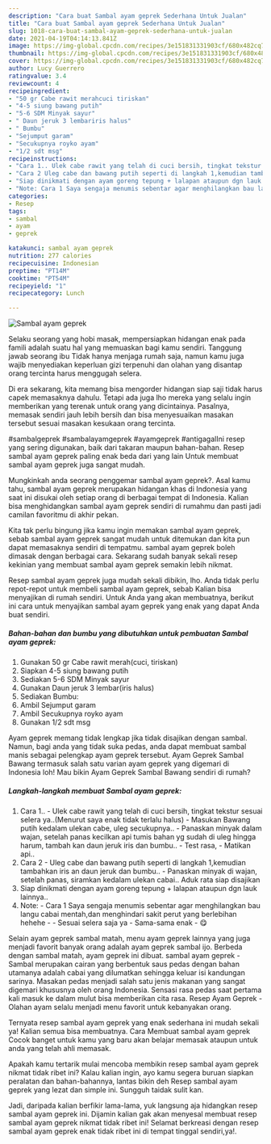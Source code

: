 ```yaml
---
description: "Cara buat Sambal ayam geprek Sederhana Untuk Jualan"
title: "Cara buat Sambal ayam geprek Sederhana Untuk Jualan"
slug: 1018-cara-buat-sambal-ayam-geprek-sederhana-untuk-jualan
date: 2021-04-19T04:14:13.841Z
image: https://img-global.cpcdn.com/recipes/3e151831331903cf/680x482cq70/sambal-ayam-geprek-foto-resep-utama.jpg
thumbnail: https://img-global.cpcdn.com/recipes/3e151831331903cf/680x482cq70/sambal-ayam-geprek-foto-resep-utama.jpg
cover: https://img-global.cpcdn.com/recipes/3e151831331903cf/680x482cq70/sambal-ayam-geprek-foto-resep-utama.jpg
author: Lucy Guerrero
ratingvalue: 3.4
reviewcount: 4
recipeingredient:
- "50 gr Cabe rawit merahcuci tiriskan"
- "4-5 siung bawang putih"
- "5-6 SDM Minyak sayur"
- " Daun jeruk 3 lembariris halus"
- " Bumbu"
- "Sejumput garam"
- "Secukupnya royko ayam"
- "1/2 sdt msg"
recipeinstructions:
- "Cara 1.. Ulek cabe rawit yang telah di cuci bersih, tingkat tekstur sesuai selera ya..(Menurut saya enak tidak terlalu halus)  Masukan Bawang putih kedalam ulekan cabe, uleg secukupnya.. Panaskan minyak dalam wajan, setelah panas kecilkan api tumis bahan yg sudah di uleg hingga harum, tambah kan daun jeruk iris dan bumbu..  Test rasa,  Matikan api.."
- "Cara 2 Uleg cabe dan bawang putih seperti di langkah 1,kemudian tambahkan iris an daun jeruk dan bumbu..  Panaskan minyak di wajan, setelah panas, siramkan kedalam ulekan cabai.. Aduk rata siap disajikan"
- "Siap dinikmati dengan ayam goreng tepung + lalapan ataupun dgn lauk lainnya.."
- "Note: Cara 1 Saya sengaja menumis sebentar agar menghilangkan bau langu cabai mentah,dan menghindari sakit perut yang berlebihan hehehe   Sesuai selera saja ya  Sama-sama enak 😋"
categories:
- Resep
tags:
- sambal
- ayam
- geprek

katakunci: sambal ayam geprek 
nutrition: 277 calories
recipecuisine: Indonesian
preptime: "PT14M"
cooktime: "PT54M"
recipeyield: "1"
recipecategory: Lunch

---
```



![Sambal ayam geprek](https://img-global.cpcdn.com/recipes/3e151831331903cf/680x482cq70/sambal-ayam-geprek-foto-resep-utama.jpg)

Selaku seorang yang hobi masak, mempersiapkan hidangan enak pada famili adalah suatu hal yang memuaskan bagi kamu sendiri. Tanggung jawab seorang ibu Tidak hanya menjaga rumah saja, namun kamu juga wajib menyediakan keperluan gizi terpenuhi dan olahan yang disantap orang tercinta harus menggugah selera.

Di era  sekarang, kita memang bisa mengorder hidangan siap saji tidak harus capek memasaknya dahulu. Tetapi ada juga lho mereka yang selalu ingin memberikan yang terenak untuk orang yang dicintainya. Pasalnya, memasak sendiri jauh lebih bersih dan bisa menyesuaikan masakan tersebut sesuai masakan kesukaan orang tercinta. 

#sambalgeprek #sambalayamgeprek #ayamgeprek #antigagalIni resep yang sering digunakan, baik dari takaran maupun bahan-bahan. Resep sambal ayam geprek paling enak beda dari yang lain Untuk membuat sambal ayam geprek juga sangat mudah.

Mungkinkah anda seorang penggemar sambal ayam geprek?. Asal kamu tahu, sambal ayam geprek merupakan hidangan khas di Indonesia yang saat ini disukai oleh setiap orang di berbagai tempat di Indonesia. Kalian bisa menghidangkan sambal ayam geprek sendiri di rumahmu dan pasti jadi camilan favoritmu di akhir pekan.

Kita tak perlu bingung jika kamu ingin memakan sambal ayam geprek, sebab sambal ayam geprek sangat mudah untuk ditemukan dan kita pun dapat memasaknya sendiri di tempatmu. sambal ayam geprek boleh dimasak dengan berbagai cara. Sekarang sudah banyak sekali resep kekinian yang membuat sambal ayam geprek semakin lebih nikmat.

Resep sambal ayam geprek juga mudah sekali dibikin, lho. Anda tidak perlu repot-repot untuk membeli sambal ayam geprek, sebab Kalian bisa menyajikan di rumah sendiri. Untuk Anda yang akan membuatnya, berikut ini cara untuk menyajikan sambal ayam geprek yang enak yang dapat Anda buat sendiri.

<!--inarticleads1-->

##### Bahan-bahan dan bumbu yang dibutuhkan untuk pembuatan Sambal ayam geprek:

1. Gunakan 50 gr Cabe rawit merah(cuci, tiriskan)
1. Siapkan 4-5 siung bawang putih
1. Sediakan 5-6 SDM Minyak sayur
1. Gunakan  Daun jeruk 3 lembar(iris halus)
1. Sediakan  Bumbu:
1. Ambil Sejumput garam
1. Ambil Secukupnya royko ayam
1. Gunakan 1/2 sdt msg


Ayam geprek memang tidak lengkap jika tidak disajikan dengan sambal. Namun, bagi anda yang tidak suka pedas, anda dapat membuat sambal manis sebagai pelengkap ayam geprek tersebut. Ayam Geprek Sambal Bawang termasuk salah satu varian ayam geprek yang digemari di Indonesia loh! Mau bikin Ayam Geprek Sambal Bawang sendiri di rumah? 

<!--inarticleads2-->

##### Langkah-langkah membuat Sambal ayam geprek:

1. Cara 1.. - Ulek cabe rawit yang telah di cuci bersih, tingkat tekstur sesuai selera ya..(Menurut saya enak tidak terlalu halus)  - Masukan Bawang putih kedalam ulekan cabe, uleg secukupnya.. - Panaskan minyak dalam wajan, setelah panas kecilkan api tumis bahan yg sudah di uleg hingga harum, tambah kan daun jeruk iris dan bumbu..  - Test rasa,  - Matikan api..
1. Cara 2 - Uleg cabe dan bawang putih seperti di langkah 1,kemudian tambahkan iris an daun jeruk dan bumbu..  - Panaskan minyak di wajan, setelah panas, siramkan kedalam ulekan cabai.. Aduk rata siap disajikan
1. Siap dinikmati dengan ayam goreng tepung + lalapan ataupun dgn lauk lainnya..
1. Note: - Cara 1 Saya sengaja menumis sebentar agar menghilangkan bau langu cabai mentah,dan menghindari sakit perut yang berlebihan hehehe  -  - Sesuai selera saja ya  - Sama-sama enak - 😋


Selain ayam geprek sambal matah, menu ayam geprek lainnya yang juga menjadi favorit banyak orang adalah ayam geprek sambal ijo. Berbeda dengan sambal matah, ayam geprek ini dibuat. sambal ayam geprek - Sambal merupakan cairan yang berbentuk saus pedas dengan bahan utamanya adalah cabai yang dilumatkan sehingga keluar isi kandungan sarinya. Masakan pedas menjadi salah satu jenis makanan yang sangat digemari khususnya oleh orang Indonesia. Sensasi rasa pedas saat pertama kali masuk ke dalam mulut bisa memberikan cita rasa. Resep Ayam Geprek - Olahan ayam selalu menjadi menu favorit untuk kebanyakan orang. 

Ternyata resep sambal ayam geprek yang enak sederhana ini mudah sekali ya! Kalian semua bisa membuatnya. Cara Membuat sambal ayam geprek Cocok banget untuk kamu yang baru akan belajar memasak ataupun untuk anda yang telah ahli memasak.

Apakah kamu tertarik mulai mencoba membikin resep sambal ayam geprek nikmat tidak ribet ini? Kalau kalian ingin, ayo kamu segera buruan siapkan peralatan dan bahan-bahannya, lantas bikin deh Resep sambal ayam geprek yang lezat dan simple ini. Sungguh taidak sulit kan. 

Jadi, daripada kalian berfikir lama-lama, yuk langsung aja hidangkan resep sambal ayam geprek ini. Dijamin kalian gak akan menyesal membuat resep sambal ayam geprek nikmat tidak ribet ini! Selamat berkreasi dengan resep sambal ayam geprek enak tidak ribet ini di tempat tinggal sendiri,ya!.

